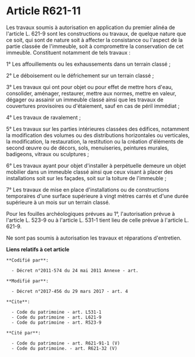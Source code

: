 # Article R621-11

Les travaux soumis à autorisation en application du premier alinéa de l'article L. 621-9 sont les constructions ou travaux,
de quelque nature que ce soit, qui sont de nature soit à affecter la consistance ou l'aspect de la partie classée de
l'immeuble, soit à compromettre la conservation de cet immeuble. Constituent notamment de tels travaux :

1° Les affouillements ou les exhaussements dans un terrain classé ;

2° Le déboisement ou le défrichement sur un terrain classé ;

3° Les travaux qui ont pour objet ou pour effet de mettre hors d'eau, consolider, aménager, restaurer, mettre aux normes,
mettre en valeur, dégager ou assainir un immeuble classé ainsi que les travaux de couvertures provisoires ou d'étaiement,
sauf en cas de péril immédiat ;

4° Les travaux de ravalement ;

5° Les travaux sur les parties intérieures classées des édifices, notamment la modification des volumes ou des distributions
horizontales ou verticales, la modification, la restauration, la restitution ou la création d'éléments de second œuvre ou de
décors, sols, menuiseries, peintures murales, badigeons, vitraux ou sculptures ;

6° Les travaux ayant pour objet d'installer à perpétuelle demeure un objet mobilier dans un immeuble classé ainsi que ceux
visant à placer des installations soit sur les façades, soit sur la toiture de l'immeuble ;

7° Les travaux de mise en place d'installations ou de constructions temporaires d'une surface supérieure à vingt mètres
carrés et d'une durée supérieure à un mois sur un terrain classé.

Pour les fouilles archéologiques prévues au 1°, l'autorisation prévue à l'article L. 523-9 ou à l'article L. 531-1 tient lieu
de celle prévue à l'article L. 621-9.

Ne sont pas soumis à autorisation les travaux et réparations d'entretien.

**Liens relatifs à cet article**

	**Codifié par**:

	  - Décret n°2011-574 du 24 mai 2011 Annexe - art.

	**Modifié par**:

	  - Décret n°2017-456 du 29 mars 2017 - art. 4

	**Cite**:

	  - Code du patrimoine - art. L531-1
	  - Code du patrimoine - art. L621-9
	  - Code du patrimoine - art. R523-9

	**Cité par**:

	  - Code du patrimoine - art. R621-91-1 (V)
	  - Code du patrimoine. - art. R621-32 (V)
